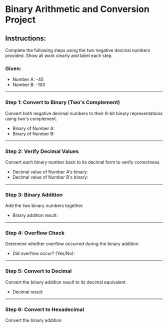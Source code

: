 # Binary Arithmetic and Conversion Project

## Instructions:
Complete the following steps using the two negative decimal numbers provided. Show all work clearly and label each step.

### Given:
- Number A: -45  
- Number B: -100

---

### Step 1: Convert to Binary (Two's Complement)
Convert both negative decimal numbers to their 8-bit binary representations using two's complement.

- Binary of Number A:  
- Binary of Number B:  

---

### Step 2: Verify Decimal Values
Convert each binary number back to its decimal form to verify correctness.

- Decimal value of Number A's binary:  
- Decimal value of Number B's binary:  

---

### Step 3: Binary Addition
Add the two binary numbers together.

- Binary addition result:  

---

### Step 4: Overflow Check
Determine whether overflow occurred during the binary addition.

- Did overflow occur? (Yes/No):  

---

### Step 5: Convert to Decimal
Convert the binary addition result to its decimal equivalent.

- Decimal result:  

---

### Step 6: Convert to Hexadecimal
Convert the binary addition
